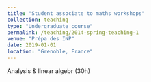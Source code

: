 ```yaml
---
title: "Student associate to maths workshops"
collection: teaching
type: "Undergraduate course"
permalink: /teaching/2014-spring-teaching-1
venue: "Prépa des INP"
date: 2019-01-01
location: "Grenoble, France"
---
```


Analysis & linear algebr (30h)
